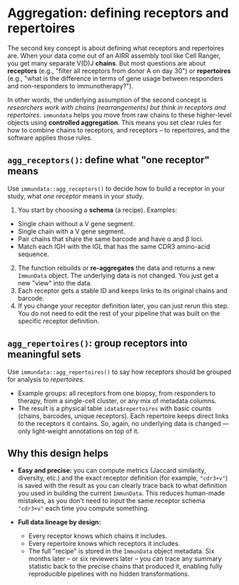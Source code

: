 # Aggregation: defining receptors and repertoires

The second key concept is about defining what receptors and repertoires are. When your data come out of an AIRR assembly tool like Cell Ranger, you get many separate V(D)J **chains**.
But most questions are about **receptors** (e.g., "filter all receptors from donor A on day 30") or **repertoires** (e.g., "what is the difference in terms of gene usage between responders and non-responders to immunotherapy?").

In other words, the underlying assumption of the second concept is *researchers work with chains (rearrangements) but think in receptors and repertoires*. `immundata` helps you move from raw chains to these higher-level objects using **controlled aggregation**. This means you set clear rules for how to combine chains to receptors, and receptors – to repertoires, and the software applies those rules.

## `agg_receptors()`: define what "one receptor" means

Use `immundata::agg_receptors()` to decide how to build a receptor in your study, what *one receptor* means in your study.

1. You start by choosing a **schema** (a recipe). Examples:
  * Single chain without a V gene segment.
  * Single chain with a V gene segment.
  * Pair chains that share the same barcode and have α and β loci.
  * Match each IGH with the IGL that has the same CDR3 amino-acid sequence.
2. The function rebuilds or **re-aggregates** the data and returns a new `ImmunData` object. The underlying data is not changed. You just get a new "view" into the data.
3. Each receptor gets a stable ID and keeps links to its original chains and barcode.
4. If you change your receptor definition later, you can just rerun this step. You do not need to edit the rest of your pipeline that was built on the specific receptor definition.

## `agg_repertoires()`: group receptors into meaningful sets

Use `immundata::agg_repertoires()` to say how receptors should be grouped for analysis to *repertoires*.

* Example groups: all receptors from one biopsy, from responders to therapy, from a single-cell cluster, or any mix of metadata columns.
* The result is a physical table `idata$repertoires` with basic counts (chains, barcodes, unique receptors). Each repertoire keeps direct links to the receptors it contains. So, again, no underlying data is changed — only light-weight annotations on top of it.

## Why this design helps

* **Easy and precise:** you can compute metrics (Jaccard similarity, diversity, etc.) and the exact receptor definition (for example, `"cdr3+v"`) is saved with the result as you can clearly trace back to what definition you used in building the current `ImmunData`. This reduces human-made mistakes, as you don't need to input the same receptor schema `"cdr3+v"` each time you compute something.

* **Full data lineage by design:**

  * Every receptor knows which chains it includes.
  * Every repertoire knows which receptors it includes.
  * The full "recipe" is stored in the `ImmunData` object metadata.
    Six months later – or six reviewers later – you can trace any summary statistic back to the precise chains that produced it, enabling fully reproducible pipelines with no hidden transformations.